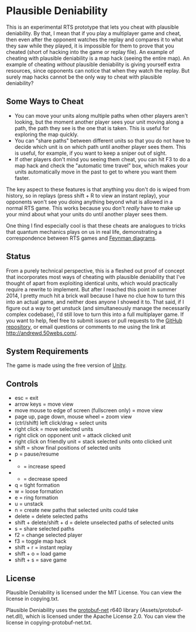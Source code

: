 Plausible Deniability
=====================

This is an experimental RTS prototype that lets you cheat with plausible deniability. By that, I mean that if you play a multiplayer game and cheat, then even after the opponent watches the replay and compares it to what they saw while they played, it is impossible for them to prove that you cheated (short of hacking into the game or replay file). An example of cheating with plausible deniability is a map hack (seeing the entire map). An example of cheating *without* plausible deniability is giving yourself extra resources, since opponents can notice that when they watch the replay. But surely map hacks cannot be the only way to cheat with plausible deniability?

Some Ways to Cheat
------------------
- You can move your units along multiple paths when other players aren't looking, but the moment another player sees your unit moving along a path, the path they see is the one that is taken. This is useful for exploring the map quickly.
- You can "share paths" between different units so that you do not have to decide which unit is on which path until another player sees them. This is useful, for example, if you want to keep a sniper out of sight.
- If other players don't mind you seeing them cheat, you can hit F3 to do a map hack and check the "automatic time travel" box, which makes your units automatically move in the past to get to where you want them faster.

The key aspect to these features is that anything you don't do is wiped from history, so in replays (press shift + R to view an instant replay), your opponents won't see you doing anything beyond what is allowed in a normal RTS game. This works because you don't *really* have to make up your mind about what your units do until another player sees them.

One thing I find especially cool is that these cheats are analogues to tricks that quantum mechanics plays on us in real life, demonstrating a correspondence between RTS games and [Feynman diagrams](https://en.wikipedia.org/wiki/Feynman_diagram).

Status
------
From a purely technical perspective, this is a fleshed out proof of concept that incorporates most ways of cheating with plausible deniability that I've thought of apart from exploiting identical units, which would practically require a rewrite to implement. But after I reached this point in summer 2014, I pretty much hit a brick wall because I have no clue how to turn this into an actual game, and neither does anyone I showed it to. That said, if I figure out a way to get unstuck (and simultaneously manage the necessarily complex codebase), I'd still love to turn this into a full multiplayer game. If you want to help, feel free to submit issues or pull requests to the [GitHub repository](https://github.com/ad510/plausible-deniability), or email questions or comments to me using the link at http://andrewd.50webs.com/.

System Requirements
-------------------
The game is made using the free version of [Unity](https://unity3d.com/).

Controls
--------
- esc = exit
- arrow keys = move view
- move mouse to edge of screen (fullscreen only) = move view
- page up, page down, mouse wheel = zoom view
- (ctrl/shift) left click/drag = select units
- right click = move selected units
- right click on opponent unit = attack clicked unit
- right click on friendly unit = stack selected units onto clicked unit
- shift = show final positions of selected units
- p = pause/resume
- + = increase speed
- - = decrease speed
- q = tight formation
- w = loose formation
- e = ring formation
- u = unstack
- n = create new paths that selected units could take
- delete = delete selected paths
- shift + delete/shift + d = delete unselected paths of selected units
- s = share selected paths
- f2 = change selected player
- f3 = toggle map hack
- shift + r = instant replay
- shift + o = load game
- shift + s = save game

License
-------
Plausible Deniability is licensed under the MIT License. You can view the license in copying.txt.

Plausible Deniability uses the [protobuf-net](https://code.google.com/p/protobuf-net/) r640 library (Assets/protobuf-net.dll), which is licensed under the Apache License 2.0. You can view the license in copying-protobuf-net.txt.
